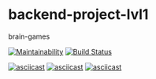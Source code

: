 # backend-project-lvl1

brain-games

[![Maintainability](https://api.codeclimate.com/v1/badges/a99a88d28ad37a79dbf6/maintainability)](https://codeclimate.com/github/codeclimate/codeclimate/maintainability)
[![Build Status](https://travis-ci.com/allkas/backend-project-lvl1.svg?branch=master)](https://travis-ci.com/allkas/backend-project-lvl1)

[![asciicast](https://asciinema.org/a/IWDqM6T0zLdrerPgqJONdyHcg.svg)](https://asciinema.org/a/IWDqM6T0zLdrerPgqJONdyHcg)
[![asciicast](https://asciinema.org/a/eTUOkSQuMmB1T9AcByGxSVYz2.svg)](https://asciinema.org/a/eTUOkSQuMmB1T9AcByGxSVYz2)
[![asciicast](https://asciinema.org/a/chxx32AA7wd5QResJlxvDyAlC.svg)](https://asciinema.org/a/chxx32AA7wd5QResJlxvDyAlC)
